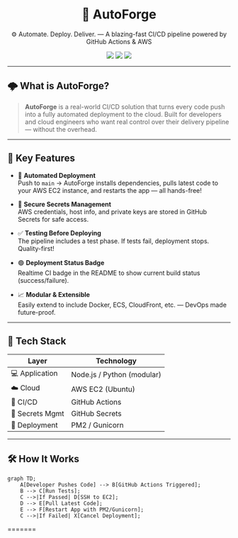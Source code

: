 
<h1 align="center">🚀 AutoForge</h1>
<p align="center">⚙️ Automate. Deploy. Deliver. — A blazing-fast CI/CD pipeline powered by GitHub Actions & AWS</p>

<p align="center">
  <img src="https://img.shields.io/badge/Status-Active-success?style=flat-square" />
  <img src="https://img.shields.io/github/workflow/status/jenaarmaan/autoforge/CI%2FCD%20Pipeline?label=Build%20Status&style=flat-square" />
  <img src="https://img.shields.io/badge/License-MIT-blue.svg?style=flat-square" />
</p>

---

## 🌩️ What is AutoForge?

> **AutoForge** is a real-world CI/CD solution that turns every code push into a fully automated deployment to the cloud. Built for developers and cloud engineers who want real control over their delivery pipeline — without the overhead.

---

## 🎯 Key Features

- 🔁 **Automated Deployment**  
  Push to `main` → AutoForge installs dependencies, pulls latest code to your AWS EC2 instance, and restarts the app — all hands-free!

- 🔐 **Secure Secrets Management**  
  AWS credentials, host info, and private keys are stored in GitHub Secrets for safe access.

- ✅ **Testing Before Deploying**  
  The pipeline includes a test phase. If tests fail, deployment stops. Quality-first!

- 🟢 **Deployment Status Badge**  
  Realtime CI badge in the README to show current build status (success/failure).

- 📈 **Modular & Extensible**  
  Easily extend to include Docker, ECS, CloudFront, etc. — DevOps made future-proof.

---

## 🧪 Tech Stack

| Layer           | Technology         |
|----------------|--------------------|
| 💻 Application  | Node.js / Python (modular) |
| ☁️ Cloud         | AWS EC2 (Ubuntu)   |
| 🔧 CI/CD         | GitHub Actions     |
| 🔐 Secrets Mgmt  | GitHub Secrets     |
| 📜 Deployment    | PM2 / Gunicorn     |

---

## 🛠️ How It Works


```mermaid
graph TD;
    A[Developer Pushes Code] --> B[GitHub Actions Triggered];
    B --> C[Run Tests];
    C -->|If Passed| D[SSH to EC2];
    D --> E[Pull Latest Code];
    E --> F[Restart App with PM2/Gunicorn];
    C -->|If Failed| X[Cancel Deployment];
```
=======

